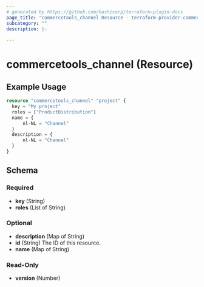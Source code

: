 ```yaml
---
# generated by https://github.com/hashicorp/terraform-plugin-docs
page_title: "commercetools_channel Resource - terraform-provider-commercetools"
subcategory: ""
description: |-
  
---
```


# commercetools_channel (Resource)



## Example Usage

```terraform
resource "commercetools_channel" "project" {
  key = "My project"
  roles = ["ProductDistribution"]
  name = {
      nl-NL = "Channel"
  }
  description = {
      nl-NL = "Channel"
  }
}
```

<!-- schema generated by tfplugindocs -->
## Schema

### Required

- **key** (String)
- **roles** (List of String)

### Optional

- **description** (Map of String)
- **id** (String) The ID of this resource.
- **name** (Map of String)

### Read-Only

- **version** (Number)


